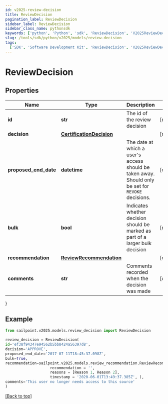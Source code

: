 ```yaml
---
id: v2025-review-decision
title: ReviewDecision
pagination_label: ReviewDecision
sidebar_label: ReviewDecision
sidebar_class_name: pythonsdk
keywords: ['python', 'Python', 'sdk', 'ReviewDecision', 'V2025ReviewDecision']
slug: /tools/sdk/python/v2025/models/review-decision
tags:
  ['SDK', 'Software Development Kit', 'ReviewDecision', 'V2025ReviewDecision']
---
```


# ReviewDecision

## Properties

| Name | Type | Description | Notes |
| --- | --- | --- | --- |
| **id** | **str** | The id of the review decision | [required] |
| **decision** | [**CertificationDecision**](certification-decision) |  | [required] |
| **proposed_end_date** | **datetime** | The date at which a user's access should be taken away. Should only be set for `REVOKE` decisions. | [optional] |
| **bulk** | **bool** | Indicates whether decision should be marked as part of a larger bulk decision | [required] |
| **recommendation** | [**ReviewRecommendation**](review-recommendation) |  | [optional] |
| **comments** | **str** | Comments recorded when the decision was made | [optional] |

}

## Example

```python
from sailpoint.v2025.models.review_decision import ReviewDecision

review_decision = ReviewDecision(
id='ef38f94347e94562b5bb8424a56397d8',
decision='APPROVE',
proposed_end_date='2017-07-11T18:45:37.098Z',
bulk=True,
recommendation=sailpoint.v2025.models.review_recommendation.ReviewRecommendation(
                    recommendation = '',
                    reasons = [Reason 1, Reason 2],
                    timestamp = '2020-06-01T13:49:37.385Z', ),
comments='This user no longer needs access to this source'
)

```

[[Back to top]](#)
